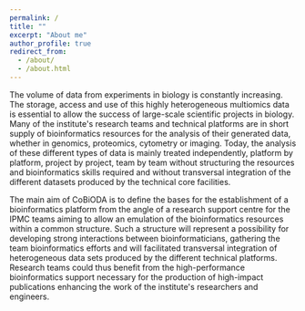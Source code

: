 ```yaml
---
permalink: /
title: ""
excerpt: "About me"
author_profile: true
redirect_from:
  - /about/
  - /about.html
---
```



The volume of data from experiments in biology is constantly increasing. The storage, access and use of this highly heterogeneous multiomics data is essential to allow the success of large-scale scientific projects in biology. Many of the institute's research teams and technical platforms are in short supply of bioinformatics resources for the analysis of their generated data, whether in genomics, proteomics, cytometry or imaging. Today, the analysis of these different types of data is mainly treated independently, platform by platform, project by project, team by team without structuring the resources and bioinformatics skills required and without transversal integration of the different datasets produced by the technical core facilities.

The main aim of CoBiODA is to define the bases for the establishment of a bioinformatics platform from the angle of a research support centre for the IPMC teams aiming to allow an emulation of the bioinformatics resources within a common structure. Such a structure will represent a possibility for developing strong interactions between bioinformaticians, gathering the team bioinformatics efforts and will facilitated transversal integration of heterogeneous data sets produced by the different technical platforms. Research teams could thus benefit from the high-performance bioinformatics support necessary for the production of high-impact publications enhancing the work of the institute's researchers and engineers.
